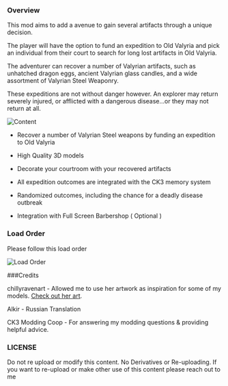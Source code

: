 
### Overview
This mod aims to add a avenue to gain several artifacts through a unique decision.

The player will have the option to fund an expedition to Old Valyria and pick an individual from their court to search for long lost artifacts in Old Valyria.

The adventurer can recover a number of Valyrian artifacts, such as unhatched dragon eggs, ancient Valyrian glass candles, and a wide assortment of Valyrian Steel Weaponry.

These expeditions are not without danger however. An explorer may return severely injured, or afflicted with a dangerous disease...or they may not return at all.


![Content](https://i.imgur.com/HTTubSf.png)

- Recover a number of Valyrian Steel weapons by funding an expedition to Old Valyria

- High Quality 3D models

- Decorate your courtroom with your recovered artifacts

- All expedition outcomes are integrated with the CK3 memory system

- Randomized outcomes, including the chance for a deadly disease outbreak

- Integration with Full Screen Barbershop ( Optional )

### Load Order
Please follow this load order

![Load Order](https://i.imgur.com/wxgYXrZ.png)

###Credits

chillyravenart - Allowed me to use her artwork as inspiration for some of my models. [Check out her art](https://www.deviantart.com/chillyravenart).

Alkir - Russian Translation

CK3 Modding Coop - For answering my modding questions & providing helpful advice.

### LICENSE
Do not re upload or modify this content.
No Derivatives or Re-uploading.
If you want to re-upload or make other use of this content please reach out to me
